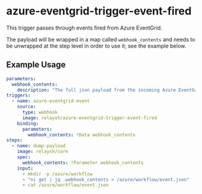 # azure-eventgrid-trigger-event-fired

This trigger passes through events fired from Azure EventGrid. 

The payload will be wrapped in a map called `webhook_contents` and needs 
to be unwrapped at the step level in order to use it; see the example below.

## Example Usage

```yaml
parameters:
  webhook_contents:
    description: "The full json payload from the incoming Azure EventGrid webhook"
triggers:
  - name: azure-eventgrid-event
    source:
      type: webhook
      image: relaysh/azure-eventgrid-trigger-event-fired
    binding:
      parameters:
        webhook_contents: !Data webhook_contents
steps:
  - name: dump-payload
    image: relaysh/core
    spec:
      webhook_contents: !Parameter webhook_contents
    input:
      - mkdir -p /azure/workflow
      - "ni get | jq .webhook_contents > /azure/workflow/event.json"
      - cat /azure/workflow/event.json
```
